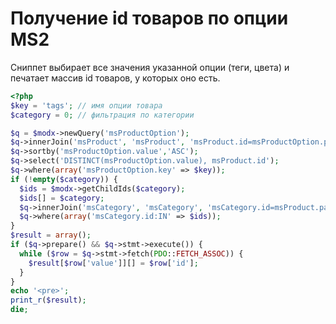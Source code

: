 # Получение id товаров по опции MS2

Сниппет выбирает все значения указанной опции (теги, цвета) и печатает массив id товаров, у которых оно есть.

```php
<?php
$key = 'tags'; // имя опции товара
$category = 0; // фильтрация по категории

$q = $modx->newQuery('msProductOption');
$q->innerJoin('msProduct', 'msProduct', 'msProduct.id=msProductOption.product_id');
$q->sortby('msProductOption.value','ASC');
$q->select('DISTINCT(msProductOption.value), msProduct.id');
$q->where(array('msProductOption.key' => $key));
if (!empty($category)) {
  $ids = $modx->getChildIds($category);
  $ids[] = $category;
  $q->innerJoin('msCategory', 'msCategory', 'msCategory.id=msProduct.parent');
  $q->where(array('msCategory.id:IN' => $ids));
}
$result = array();
if ($q->prepare() && $q->stmt->execute()) {
  while ($row = $q->stmt->fetch(PDO::FETCH_ASSOC)) {
    $result[$row['value']][] = $row['id'];
  }
}
echo '<pre>';
print_r($result);
die;
```
